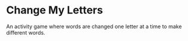 # Change My Letters

An activity game where words are changed one letter at a time to make different words.
